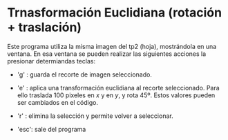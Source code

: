 # Trnasformación Euclidiana (rotación + traslación)

Este programa utiliza la misma imagen del tp2 (hoja), mostrándola en una ventana. En esa ventana se
pueden realizar las siguientes acciones la presionar determiandas teclas:

- 'g'  : guarda el recorte de imagen seleccionado.

- 'e'  : aplica una transformación euclidiana al recorte seleccionado. Para ello traslada 100 pixeles
en _x_ y en _y_, y rota 45º. Estos valores pueden ser cambiados en el código.

- 'r'  : elimina la selección y permite volver a seleccionar.

- 'esc': sale del programa
